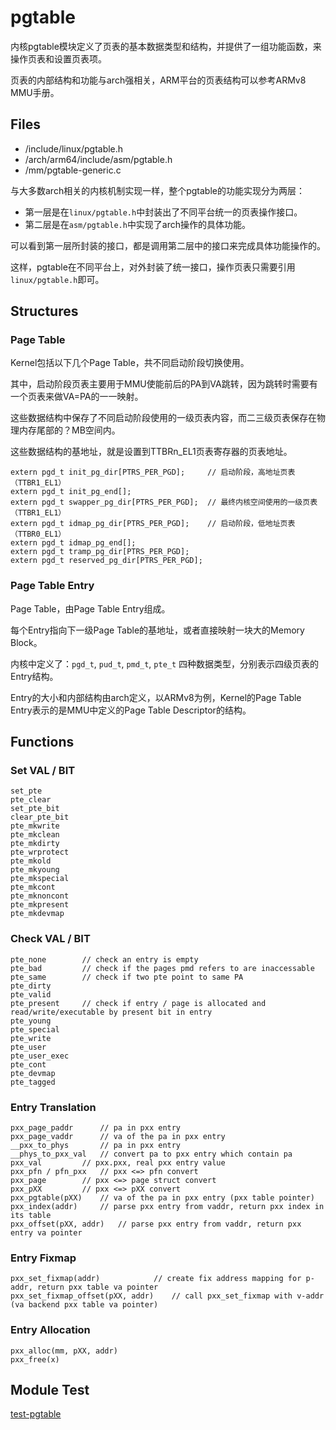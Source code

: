 # pgtable

内核pgtable模块定义了页表的基本数据类型和结构，并提供了一组功能函数，来操作页表和设置页表项。

页表的内部结构和功能与arch强相关，ARM平台的页表结构可以参考ARMv8 MMU手册。

## Files

- /include/linux/pgtable.h
- /arch/arm64/include/asm/pgtable.h
- /mm/pgtable-generic.c

与大多数arch相关的内核机制实现一样，整个pgtable的功能实现分为两层：
- 第一层是在`linux/pgtable.h`中封装出了不同平台统一的页表操作接口。
- 第二层是在`asm/pgtable.h`中实现了arch操作的具体功能。

可以看到第一层所封装的接口，都是调用第二层中的接口来完成具体功能操作的。

这样，pgtable在不同平台上，对外封装了统一接口，操作页表只需要引用`linux/pgtable.h`即可。

## Structures

### Page Table

Kernel包括以下几个Page Table，共不同启动阶段切换使用。

其中，启动阶段页表主要用于MMU使能前后的PA到VA跳转，因为跳转时需要有一个页表来做VA=PA的一一映射。

这些数据结构中保存了不同启动阶段使用的一级页表内容，而二三级页表保存在物理内存尾部的？MB空间内。

这些数据结构的基地址，就是设置到TTBRn_EL1页表寄存器的页表地址。

```
extern pgd_t init_pg_dir[PTRS_PER_PGD];		// 启动阶段，高地址页表（TTBR1_EL1）
extern pgd_t init_pg_end[];
extern pgd_t swapper_pg_dir[PTRS_PER_PGD];	// 最终内核空间使用的一级页表（TTBR1_EL1）
extern pgd_t idmap_pg_dir[PTRS_PER_PGD];	// 启动阶段，低地址页表（TTBR0_EL1）
extern pgd_t idmap_pg_end[];
extern pgd_t tramp_pg_dir[PTRS_PER_PGD];
extern pgd_t reserved_pg_dir[PTRS_PER_PGD];
```

### Page Table Entry

Page Table，由Page Table Entry组成。

每个Entry指向下一级Page Table的基地址，或者直接映射一块大的Memory Block。

内核中定义了：`pgd_t`, `pud_t`, `pmd_t`, `pte_t` 四种数据类型，分别表示四级页表的Entry结构。

Entry的大小和内部结构由arch定义，以ARMv8为例，Kernel的Page Table Entry表示的是MMU中定义的Page Table Descriptor的结构。

## Functions

### Set VAL / BIT

```
set_pte
pte_clear
set_pte_bit
clear_pte_bit
pte_mkwrite
pte_mkclean
pte_mkdirty
pte_wrprotect
pte_mkold
pte_mkyoung
pte_mkspecial
pte_mkcont
pte_mknoncont
pte_mkpresent
pte_mkdevmap
```

### Check VAL / BIT

```
pte_none		// check an entry is empty
pte_bad			// check if the pages pmd refers to are inaccessable
pte_same		// check if two pte point to same PA
pte_dirty
pte_valid
pte_present		// check if entry / page is allocated and read/write/executable by present bit in entry
pte_young
pte_special
pte_write
pte_user
pte_user_exec
pte_cont
pte_devmap
pte_tagged	
```

### Entry Translation

```
pxx_page_paddr		// pa in pxx entry
pxx_page_vaddr		// va of the pa in pxx entry
__pxx_to_phys		// pa in pxx entry
__phys_to_pxx_val	// convert pa to pxx entry which contain pa
pxx_val			// pxx.pxx, real pxx entry value
pxx_pfn / pfn_pxx	// pxx <=> pfn convert
pxx_page		// pxx <=> page struct convert
pxx_pXX			// pxx <=> pXX convert
pxx_pgtable(pXX)	// va of the pa in pxx entry (pxx table pointer)
pxx_index(addr)		// parse pxx entry from vaddr, return pxx index in its table
pxx_offset(pXX, addr)	// parse pxx entry from vaddr, return pxx entry va pointer
```

### Entry Fixmap

```
pxx_set_fixmap(addr)			// create fix address mapping for p-addr, return pxx table va pointer
pxx_set_fixmap_offset(pXX, addr)	// call pxx_set_fixmap with v-addr (va backend pxx table va pointer)
```

### Entry Allocation

```
pxx_alloc(mm, pXX, addr)
pxx_free(x)
```

## Module Test

[test-pgtable](https://github.com/kernel-cyrus/test-modules/tree/master/test-pgtable)